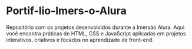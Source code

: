 # Portif-lio-Imers-o-Alura
Repositório com os projetos desenvolvidos durante a Imersão Alura. Aqui você encontra práticas de HTML, CSS e JavaScript aplicadas em projetos interativos, criativos e focados no aprendizado de front-end.
